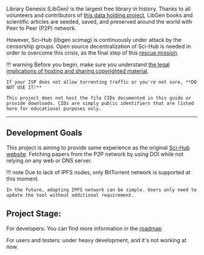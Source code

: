 Library Genesis (LibGen) is the largest free library in history. Thanks to all volunteers and contributors of [this data holding project](https://www.reddit.com/r/libgen/comments/eo0y2c/library_genesis_project_update_25_million_books/), LibGen books and scientific articles are seeded, saved, and preserved around the world with Peer to Peer (P2P) network.

However, Sci-Hub (libgen scimag) is continuously under attack by the censorship groups. Open source decentralization of Sci-Hub is needed in order to overcome this crisis, as the final step of this [rescue mission](https://www.reddit.com/r/DataHoarder/comments/nc27fv/rescue_mission_for_scihub_and_open_science_we_are/).

<!-- prettier-ignore -->
!!! warning
    Before you begin, make sure you understand [the legal implications of hosting and sharing copyrighted material](https://www.nolo.com/legal-encyclopedia/what-to-do-if-your-named-bit-torrent-lawsuit.html).
    
    If your ISP does not allow torrenting traffic or you're not sure, **DO NOT USE IT!**
    
    This project does not host the file CIDs documented in this guide or provide downloads. CIDs are simply public identifiers that are listed here for educational purposes only.

---

## Development Goals
This project is aiming to provide same experience as the original [Sci-Hub website](https://sci-hub.st/). Fetching papers from the P2P network by using DOI while not relying on any web or DNS server.

<!-- prettier-ignore -->
!!! note
    Due to lack of IPFS nodes, only BitTorrent network is supported at this moment.

    In the future, adopting IPFS network can be simple. Users only need to update the tool without additional requirement.

## Project Stage:

For developers: You can find more information in the [roadmap](https://github.com/Trim21/sci-hub-p2p/issues/2)

For users and testers: under heavy development, and it's not working at now.
